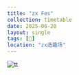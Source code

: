 ```yaml
---
title: "zx Fes"
collection: timetable
date: 2025-06-28
layout: single
tags: [🎫]
location: "zx造趣场"
---
```


![tt](/timetable/2025/06/27/2.jpg)